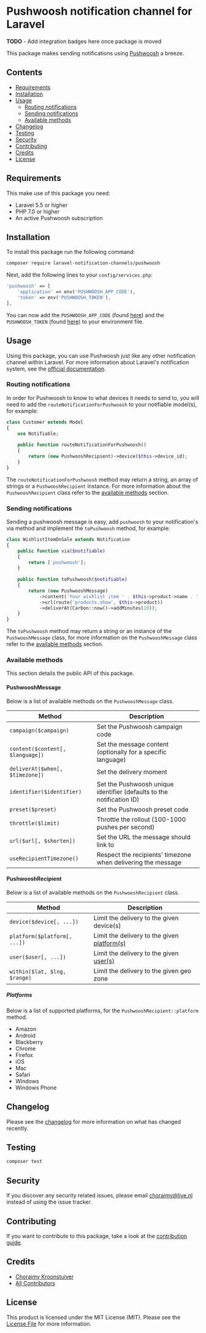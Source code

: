 # Pushwoosh notification channel for Laravel
**TODO** - Add integration badges here once package is moved

This package makes sending notifications using [Pushwoosh](https://www.pushwoosh.com/) a breeze.

## Contents
- [Requirements](#requirements)
- [Installation](#installation)
- [Usage](#usage)
    - [Routing notifications](#routing-notifications)
    - [Sending notifications](#sending-notifications)
    - [Available methods](#available-methods)
- [Changelog](#changelog)
- [Testing](#testing)
- [Security](#security)
- [Contributing](#contributing)
- [Credits](#credits)
- [License](#license)

## Requirements
This make use of this package you need:
- Laravel 5.5 or higher
- PHP 7.0 or higher
- An active Pushwoosh subscription

## Installation
To install this package run the following command:

```bash
composer require laravel-notification-channels/pushwoosh
```

Next, add the following lines to your `config/services.php`:

```php
'pushwoosh' => [
    'application' => env('PUSHWOOSH_APP_CODE'),
    'token' => env('PUSHWOOSH_TOKEN'),
],
```

You can now add the `PUSHWOOSH_APP_CODE` (found [here](https://go.pushwoosh.com/v2/applications)) and the
`PUSHWOOSH_TOKEN` (found [here](https://go.pushwoosh.com/v2/api_access)) to your environment file.

## Usage
Using this package, you can use Pushwoosh just like any other notification channel within Laravel. For more information
about Laravel's notification system, see the [official documentation](https://laravel.com/docs/master/notifications).

### Routing notifications
In order for Pushwoosh to know to what devices it needs to send to, you will need to add the
`routeNotificationForPushwoosh` to your notifiable model(s), for example:

```php
class Customer extends Model
{
    use Notifiable;
    
    public function routeNotificationForPushwoosh()
    {
        return (new PushwooshRecipient)->device($this->device_id);
    }
}
```

The `routeNotificationForPushwoosh` method may return a string, an array of strings or a `PushwooshRecipient` instance.
For more information about the `PushwooshRecipient` class refer to the [available methods](#pushwooshrecipient) section.

### Sending notifications
Sending a pushwoosh message is easy, add `pushwoosh` to your notification's via method and implement the `toPushwoosh`
method, for example:

```php
class WishlistItemOnSale extends Notification
{
    public function via($notifiable)
    {
        return ['pushwoosh'];
    }
    
    public function toPushwoosh($notifiable)
    {
        return (new PushwooshMessage)
            ->content('Your wishlist item ' . $this->product->name . ' is on sale, get it now!')
            ->url(route('products.show', $this->product))
            ->deliverAt(Carbon::now()->addMinutes(10));
    }
}
```

The `toPushwoosh` method may return a string or an instance of the `PushwooshMessage` class, for more information on the
`PushwooshMessage` class refer to the [available methods](#pushwooshmessage) section.

### Available methods
This section details the public API of this package.

#### PushwooshMessage
Below is a list of available methods on the `PushwooshMessage` class.

Method                           | Description
---------------------------------|---
`campaign($campaign)`            | Set the Pushwoosh campaign code
`content($content[, $language])` | Set the message content (optionally for a specific language)
`deliverAt($when[, $timezone])`  | Set the delivery moment
`identifier($identifier)`        | Set the Pushwoosh unique identifier (defaults to the notification ID)
`preset($preset)`                | Set the Pushwoosh preset code
`throttle($limit)`               | Throttle the rollout (100-1000 pushes per second)
`url($url[, $shorten])`          | Set the URL the message should link to
`useRecipientTimezone()`         | Respect the recipients' timezone when delivering the message

#### PushwooshRecipient
Below is a list of available methods on the `PushwooshRecipient` class.

Method                       | Description
-----------------------------|---
`device($device[, ...])`     | Limit the delivery to the given device(s)
`platform($platform[, ...])` | Limit the delivery to the given [platform(s)](#platforms)
`user($user[, ...])`         | Limit the delivery to the given  [user(s)](https://www.pushwoosh.com/platform-docs/api-reference/user-centric-api)
`within($lat, $lng, $range)` | Limit the delivery to the given geo zone

##### Platforms
Below is a list of supported platforms, for the `PushwooshRecipient::platform` method.

- Amazon
- Android
- Blackberry
- Chrome
- Firefox
- iOS
- Mac
- Safari
- Windows
- Windows Phone

## Changelog
Please see the [changelog](CHANGELOG.md) for more information on what has changed recently.

## Testing
``` bash
composer test
```

## Security
If you discover any security related issues, please email choraimy@live.nl instead of using the issue tracker.

## Contributing
If you want to contribute to this package, take a look at the [contribution guide](CONTRIBUTING.md).

## Credits
- [Choraimy Kroonstuiver](https://github.com/axlon)
- [All Contributors](../../contributors)

## License
This product is licensed under the MIT License (MIT). Please see the [License File](LICENSE.md) for more information.
